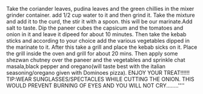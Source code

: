 Take the coriander leaves, pudina leaves and the green chillies in the mixer grinder container. add 1/2 cup water to it and then grind it.
Take the mixture and add it to the curd, the stir it with a spoon. this will be our marinate.Add salt to taste.
Dip the paneer cubes the capsicum and the tomatoes and onion in it and leave it dipeed for about 10 minutes.
Then take the kebab sticks and according to your choice add the various vegetables dipped in the marinate to it.
After this take a grill and place the kebab sicks on it.
Place the grill inside the oven and grill for about 20 mins.
Then apply some shezwan chutney over the paneer and the vegetables and sprinkle chat masala,black pepper and oregano(will taste best with the italian seasoning/oregano given with Dominoes pizza).
ENJOY YOUR TREAT!!!!!!
TIP:WEAR SUNGLASSES/SPECTACLES WHILE CUTTING THE ONION. THIS WOULD PREVENT BURNING OF EYES AND YOU WILL NOT CRY........''''